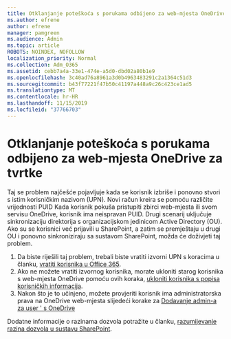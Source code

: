 ```yaml
---
title: Otklanjanje poteškoća s porukama odbijeno za web-mjesta OneDrive za tvrtke
ms.author: efrene
author: efrene
manager: pamgreen
ms.audience: Admin
ms.topic: article
ROBOTS: NOINDEX, NOFOLLOW
localization_priority: Normal
ms.collection: Adm_O365
ms.assetid: cebb7a4a-33e1-474e-a5d0-dbd02a80b1e9
ms.openlocfilehash: 3c40ad76a8961a3d0b4963483291c2a1364c51d3
ms.sourcegitcommit: b43f77221f47b50c41197a448a9c26c423ce1ad5
ms.translationtype: MT
ms.contentlocale: hr-HR
ms.lasthandoff: 11/15/2019
ms.locfileid: "37766703"
---
```

# <a name="troubleshooting-access-denied-messages-to-onedrive-for-business-sites"></a>Otklanjanje poteškoća s porukama odbijeno za web-mjesta OneDrive za tvrtke

Taj se problem najčešće pojavljuje kada se korisnik izbriše i ponovno stvori s istim korisničkim nazivom (UPN). Novi račun kreira se pomoću različite vrijednosti PUID Kada korisnik pokuša pristupiti zbirci web-mjesta ili svom servisu OneDrive, korisnik ima neispravan PUID. Drugi scenarij uključuje sinkronizaciju direktorija s organizacijskom jedinicom Active Directory (OU). Ako su se korisnici već prijavili u SharePoint, a zatim se premještaju u drugi OU i ponovno sinkroniziraju sa sustavom SharePoint, možda će doživjeti taj problem.

1. Da biste riješili taj problem, trebali biste vratiti izvorni UPN s koracima u članku, [vratiti korisnika u Office 365](https://docs.microsoft.com/office365/admin/add-users/restore-user?view=o365-worldwide).
2. Ako ne možete vratiti izvornog korisnika, morate ukloniti starog korisnika s web-mjesta OneDrive pomoću ovih koraka, [ukloniti korisnika s popisa korisničkih informacija](). 
3. Nakon što je to učinjeno, možete provjeriti korisnik ima administratorska prava na OneDrive web-mjesta slijedeći korake za [Dodavanje admin-a za user ' s OneDrive](https://docs.microsoft.com/sharepoint/manage-user-profiles?redirectSourcePath=%252fen-us%252farticle%252fmanage-user-profiles-in-the-sharepoint-admin-center-494bec9c-6654-41f0-920f-f7f937ea9723#add-and-remove-admins-for-a-users-onedrive)

Dodatne informacije o razinama dozvola potražite u članku, [razumijevanje razina dozvola u sustavu SharePoint](https://docs.microsoft.com/sharepoint/understanding-permission-levels).
